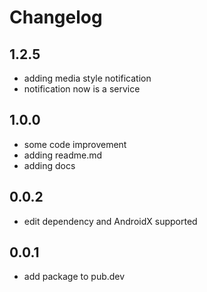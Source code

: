 # Changelog

## 1.2.5

* adding media style notification
* notification now is a service

## 1.0.0

* some code improvement
* adding readme.md
* adding docs 

## 0.0.2

* edit dependency and AndroidX supported

## 0.0.1

* add package to pub.dev
